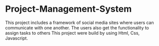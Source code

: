 # Project-Management-System
This project includes a framework of social media sites where users can communicate with one another. The users also get the functionality to assign tasks to others
This project were build by using Html, Css, Javascript.
